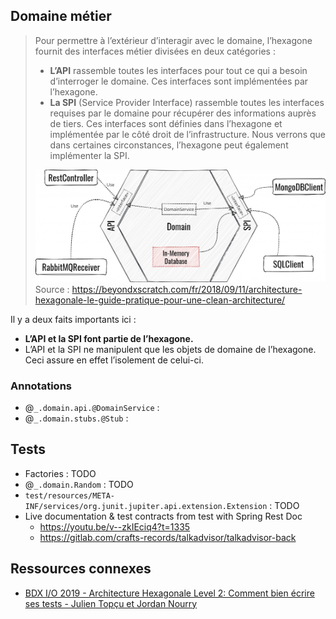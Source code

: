 
## Domaine métier

> Pour permettre à l’extérieur d’interagir avec le domaine, l’hexagone fournit des interfaces métier divisées en deux catégories :
> 
> - **L’API** rassemble toutes les interfaces pour tout ce qui a besoin d’interroger le domaine. Ces interfaces sont implémentées par l’hexagone.
> - **La SPI** (Service Provider Interface) rassemble toutes les interfaces requises par le domaine pour récupérer des informations auprès de tiers. Ces interfaces sont définies dans l’hexagone et implémentée par le côté droit de l’infrastructure. Nous verrons que dans certaines circonstances, l’hexagone peut également implémenter la SPI.
> 
> ![Modularité des adapters en architecture hexagonale](assets/hexagonal-architecture-adapters-modularity-1024x397.png)
> Source : https://beyondxscratch.com/fr/2018/09/11/architecture-hexagonale-le-guide-pratique-pour-une-clean-architecture/

Il y a deux faits importants ici :

- **L’API et la SPI font partie de l’hexagone.**
- L’API et la SPI ne manipulent que les objets de domaine de l’hexagone. Ceci assure en effet l’isolement de celui-ci.

### Annotations

- @`_.domain.api.@DomainService` : 
- @`_.domain.stubs.@Stub` : 

## Tests

- Factories : TODO
- @`_.domain.Random` : TODO
- `test/resources/META-INF/services/org.junit.jupiter.api.extension.Extension` : TODO
- Live documentation & test contracts from test with Spring Rest Doc
    - https://youtu.be/v--zkIEciq4?t=1335
    - https://gitlab.com/crafts-records/talkadvisor/talkadvisor-back


## Ressources connexes

- [BDX I/O 2019 - Architecture Hexagonale Level 2: Comment bien écrire ses tests - Julien Topçu et Jordan Nourry](https://www.youtube.com/watch?v=v--zkIEciq4)
